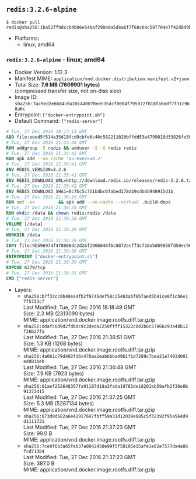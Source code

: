 ## `redis:3.2.6-alpine`

```console
$ docker pull redis@sha256:1ba52ff9dccb4b06e54baf290e0a5d4a6f7f68c64c587704e7f42d8d9b4cace0
```

-	Platforms:
	-	linux; amd64

### `redis:3.2.6-alpine` - linux; amd64

-	Docker Version: 1.12.3
-	Manifest MIME: `application/vnd.docker.distribution.manifest.v2+json`
-	Total Size: **7.6 MB (7609901 bytes)**  
	(compressed transfer size, not on-disk size)
-	Image ID: `sha256:7ac9ed2e6b84c0a2dc440070ee535dcf0004f795972f018fa8edf7f31c968a6c`
-	Entrypoint: `["docker-entrypoint.sh"]`
-	Default Command: `["redis-server"]`

```dockerfile
# Tue, 27 Dec 2016 18:17:13 GMT
ADD file:eeed5f514a35d18fcd9cbfe6c40c582211020bffdd53e4799018d33826fe5067 in / 
# Tue, 27 Dec 2016 21:34:40 GMT
RUN addgroup -S redis && adduser -S -G redis redis
# Tue, 27 Dec 2016 21:34:42 GMT
RUN apk add --no-cache 'su-exec>=0.2'
# Tue, 27 Dec 2016 21:35:41 GMT
ENV REDIS_VERSION=3.2.6
# Tue, 27 Dec 2016 21:35:41 GMT
ENV REDIS_DOWNLOAD_URL=http://download.redis.io/releases/redis-3.2.6.tar.gz
# Tue, 27 Dec 2016 21:35:42 GMT
ENV REDIS_DOWNLOAD_SHA1=0c7bc5c751bdbc6fabed178db9cdbdd948915d1b
# Tue, 27 Dec 2016 21:36:26 GMT
RUN set -ex 		&& apk add --no-cache --virtual .build-deps 		gcc 		linux-headers 		make 		musl-dev 		tar 		&& wget -O redis.tar.gz "$REDIS_DOWNLOAD_URL" 	&& echo "$REDIS_DOWNLOAD_SHA1 *redis.tar.gz" | sha1sum -c - 	&& mkdir -p /usr/src/redis 	&& tar -xzf redis.tar.gz -C /usr/src/redis --strip-components=1 	&& rm redis.tar.gz 		&& grep -q '^#define CONFIG_DEFAULT_PROTECTED_MODE 1$' /usr/src/redis/src/server.h 	&& sed -ri 's!^(#define CONFIG_DEFAULT_PROTECTED_MODE) 1$!\1 0!' /usr/src/redis/src/server.h 	&& grep -q '^#define CONFIG_DEFAULT_PROTECTED_MODE 0$' /usr/src/redis/src/server.h 		&& make -C /usr/src/redis 	&& make -C /usr/src/redis install 		&& rm -r /usr/src/redis 		&& apk del .build-deps
# Tue, 27 Dec 2016 21:36:28 GMT
RUN mkdir /data && chown redis:redis /data
# Tue, 27 Dec 2016 21:36:28 GMT
VOLUME [/data]
# Tue, 27 Dec 2016 21:36:29 GMT
WORKDIR /data
# Tue, 27 Dec 2016 21:36:29 GMT
COPY file:9b596974f478088dc2d2bf2906046f6c8872ecff3c716abd89850fd50ec90c47 in /usr/local/bin/ 
# Tue, 27 Dec 2016 21:36:30 GMT
ENTRYPOINT ["docker-entrypoint.sh"]
# Tue, 27 Dec 2016 21:36:30 GMT
EXPOSE 6379/tcp
# Tue, 27 Dec 2016 21:36:31 GMT
CMD ["redis-server"]
```

-	Layers:
	-	`sha256:b7f33cc0b48ea4fb2f0745def58c25483a5f6b7aed5b41ce8f1cb6e17f5723cf`  
		Last Modified: Tue, 27 Dec 2016 18:18:49 GMT  
		Size: 2.3 MB (2313090 bytes)  
		MIME: application/vnd.docker.image.rootfs.diff.tar.gzip
	-	`sha256:ddafc6d9d2fd8dc9c3deda2250ffff15322c0d2b6c57866c93a48b12f26b27fa`  
		Last Modified: Tue, 27 Dec 2016 21:36:51 GMT  
		Size: 1.3 KB (1268 bytes)  
		MIME: application/vnd.docker.image.rootfs.diff.tar.gzip
	-	`sha256:4a061c79d402fd6c478aa2eabbbba49b1f1d7289c7bea21e7493d001edd81beb`  
		Last Modified: Tue, 27 Dec 2016 21:36:48 GMT  
		Size: 7.9 KB (7923 bytes)  
		MIME: application/vnd.docker.image.rootfs.diff.tar.gzip
	-	`sha256:01aef252648357fa91187d18a3fada19783de18201eb59afb2f36e8b91372415`  
		Last Modified: Tue, 27 Dec 2016 21:37:25 GMT  
		Size: 5.3 MB (5287134 bytes)  
		MIME: application/vnd.docker.image.rootfs.diff.tar.gzip
	-	`sha256:673d9d582a6e42917697fbff59a31d12039e685c5f32392f95a564d9d1111721`  
		Last Modified: Tue, 27 Dec 2016 21:37:23 GMT  
		Size: 99.0 B  
		MIME: application/vnd.docker.image.rootfs.diff.tar.gzip
	-	`sha256:7ce0f6b3a65fab37a8842450e99f5f58105e15afe1e82e7577da4a86fcd71304`  
		Last Modified: Tue, 27 Dec 2016 21:37:23 GMT  
		Size: 387.0 B  
		MIME: application/vnd.docker.image.rootfs.diff.tar.gzip
